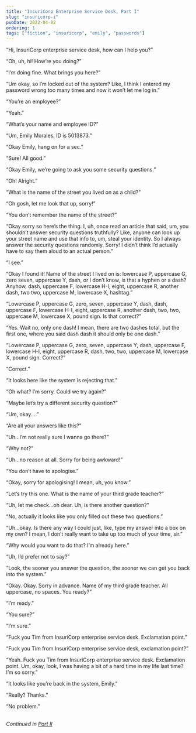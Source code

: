 ```yaml
---
title: "InsuriCorp Enterprise Service Desk, Part I"
slug: "insuricorp-i"
pubDate: 2022-04-02
ordering: 1
tags: ["fiction", "insuricorp", "emily", "passwords"]
---
```


<span class="small-caps">“Hi, InsuriCorp enterprise service desk</span>, how can I help you?”

“Oh, uh, hi! How’re you doing?”

“I’m doing fine. What brings you here?”

“Um okay, so I’m locked out of the system? Like, I think I entered my password wrong too many times and now it won’t let me log in.”

“You’re an employee?”

“Yeah.”

“What’s your name and employee ID?”

“Um, Emily Morales, ID is 5013873.”

“Okay Emily, hang on for a sec.”

“Sure! All good.”

“Okay Emily, we’re going to ask you some security questions.”

“Oh! Alright.”

“What is the name of the street you lived on as a child?”

“Oh gosh, let me look that up, sorry!”

“You don’t remember the name of the street?”

“Okay sorry so here’s the thing. I, uh, once read an article that said, um, you shouldn’t answer security questions truthfully? Like, anyone can look up your street name and use that info to, um, steal your identity. So I always answer the security questions randomly. Sorry! I didn’t think I’d actually have to say them aloud to an actual person.”

“I see.”

“Okay I found it! Name of the street I lived on is: lowercase P, uppercase G, zero seven, uppercase Y, dash, or I don’t know, is that a hyphen or a dash? Anyhow, dash, uppercase F, lowercase H-I, eight, uppercase R, another dash, two two, uppercase M, lowercase X, hashtag.”

“Lowercase P, uppercase G, zero, seven, uppercase Y, dash, dash, uppercase F, lowercase H-I, eight, uppercase R, another dash, two, two, uppercase M, lowercase X, pound sign. Is that correct?”

“Yes. Wait no, only one dash! I mean, there are two dashes total, but the first one, where you said dash dash it should only be one dash.”

“Lowercase P, uppercase G, zero, seven, uppercase Y, dash, uppercase F, lowercase H-I, eight, uppercase R, dash, two, two, uppercase M, lowercase X, pound sign. Correct?”

“Correct.”

“It looks here like the system is rejecting that.”

“Oh what? I’m sorry. Could we try again?”

“Maybe let’s try a different security question?”

“Um, okay....”

“Are all your answers like this?”

“Uh...I’m not really sure I wanna go there?”

“Why not?”

“Uh...no reason at all. Sorry for being awkward!”

“You don’t have to apologise.”

“Okay, sorry for apologising! I mean, uh, you know.”

“Let’s try this one. What is the name of your third grade teacher?”

“Uh, let me check...oh dear. Uh, is there another question?”

“No, actually it looks like you only filled out these two questions.”

“Uh...okay. Is there any way I could just, like, type my answer into a box on my own? I mean, I don’t really want to take up too much of your time, sir.”

“Why would you want to do that? I’m already here.”

“Uh, I’d prefer not to say?”

“Look, the sooner you answer the question, the sooner we can get you back into the system.”

“Okay. Okay. Sorry in advance. Name of my third grade teacher. All uppercase, no spaces. You ready?”

“I’m ready.”

“You sure?”

“I’m sure.”

“Fuck you Tim from InsuriCorp enterprise service desk. Exclamation point.”

“Fuck you Tim from InsuriCorp enterprise service desk, exclamation point?”

“Yeah. Fuck you Tim from InsuriCorp enterprise service desk. Exclamation point. Um, okay, look, I was having a bit of a hard time in my life last time? I’m so sorry.”

“It looks like you’re back in the system, Emily.”

“Really? Thanks.”

“No problem.”

<br />

<div class="commentary">
<i>
Continued in <a href="/posts/2022/05/13/insuricorp-ii/">Part II</a>
</i>
</div>